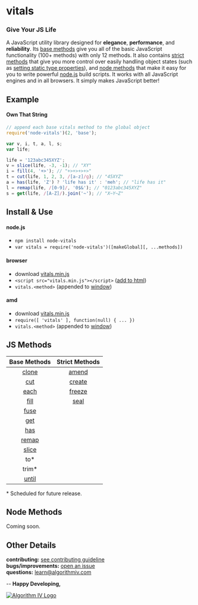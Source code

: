 # vitals
### Give Your JS Life
A JavaScript utility library designed for **elegance**, **performance**, and **reliability**. Its [base methods](#js-methods) give you all of the basic JavaScript functionality (100+ methods) with only 12 methods. It also contains [strict methods](#js-methods) that give you more control over easily handling object states (such as [setting static type properties](https://github.com/imaginate/vitals/blob/38f306f2ee/src/methods/amend.js#L60-72)), and [node methods](#node-methods) that make it easy for you to write powerful [node.js](https://nodejs.org) build scripts. It works with all JavaScript engines and in all browsers. It simply makes JavaScript better!


## Example
#### Own That String
```javascript
// append each base vitals method to the global object
require('node-vitals')(2, 'base');

var v, i, t, a, l, s;
var life;

life = '123abc345XYZ';
v = slice(life, -3, -1); // "XY"
i = fill(4, '+>'); // "+>+>+>+>"
t = cut(life, 1, 2, 3, /[a-z]/g); // "45XYZ"
a = has(life, 'Z') ? 'life has it' : 'meh'; // "life has it"
l = remap(life, /[0-9]/, '0$&'); // "0123abc345XYZ"
s = get(life, /[A-Z]/).join('~'); // "X~Y~Z"
```

## Install & Use
#### node.js
- ``` npm install node-vitals ```
- ``` var vitals = require('node-vitals')([makeGlobal][, ...methods]) ```

#### browser
- download [vitals.min.js](https://github.com/imaginate/vitals/blob/master/src/browser/vitals.min.js)
- ``` <script src="vitals.min.js"></script> ``` ([add to html](http://javascript.info/tutorial/adding-script-html#external-scripts))
- ``` vitals.<method> ``` (appended to [window](https://developer.mozilla.org/en-US/docs/Web/API/Window))

#### amd
- download [vitals.min.js](https://github.com/imaginate/vitals/blob/master/src/browser/vitals.min.js)
- ``` require([ 'vitals' ], function(null) { ... }) ```
- ``` vitals.<method> ``` (appended to [window](https://developer.mozilla.org/en-US/docs/Web/API/Window))


## JS Methods
Base Methods                                                                  | Strict Methods
:---------------------------------------------------------------------------: | :-----------------------------------------------------------------------------:
[clone](https://github.com/imaginate/vitals/blob/master/src/methods/clone.js) | [amend](https://github.com/imaginate/vitals/blob/master/src/methods/amend.js)
[cut](https://github.com/imaginate/vitals/blob/master/src/methods/cut.js)     | [create](https://github.com/imaginate/vitals/blob/master/src/methods/create.js)
[each](https://github.com/imaginate/vitals/blob/master/src/methods/each.js)   | [freeze](https://github.com/imaginate/vitals/blob/master/src/methods/freeze.js)
[fill](https://github.com/imaginate/vitals/blob/master/src/methods/fill.js)   | [seal](https://github.com/imaginate/vitals/blob/master/src/methods/seal.js)
[fuse](https://github.com/imaginate/vitals/blob/master/src/methods/fuse.js)   | 
[get](https://github.com/imaginate/vitals/blob/master/src/methods/get.js)     | 
[has](https://github.com/imaginate/vitals/blob/master/src/methods/has.js)     | 
[remap](https://github.com/imaginate/vitals/blob/master/src/methods/remap.js) | 
[slice](https://github.com/imaginate/vitals/blob/master/src/methods/slice.js) | 
to*                                                                           | 
trim*                                                                         | 
[until](https://github.com/imaginate/vitals/blob/master/src/methods/until.js) | 
\* Scheduled for future release.


## Node Methods
Coming soon.


## Other Details
**contributing:** [see contributing guideline](https://github.com/imaginate/vitals/blob/master/CONTRIBUTING.md)<br>
**bugs/improvements:** [open an issue](https://github.com/imaginate/vitals/issues)<br>
**questions:** learn@algorithmiv.com


--
**Happy Developing,**

<a href="http://www.algorithmiv.com/vitals"><img src="http://www.algorithmiv.com/images/aIV-logo.png" alt="Algorithm IV Logo" /></a>
